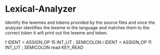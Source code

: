 # Lexical-Analyzer
Identify the lexemes and tokens provided by the source files and once the analyzer identifies the lexeme in the language and matches them to the correct token it will print out the lexeme and token. 

f IDENT
= ASSIGN_OP
15 INT_LIT
; SEMICOLON
i IDENT
= ASSIGN_OP
11 INT_LIT
; SEMICOLON
read KEY_READ

